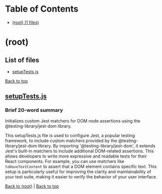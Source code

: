 # Table of Contents

- [(root) (1 files)](#root)
# (root)

## List of files

- [setupTests.js](#setuptestsjs)

[Back to top](#table-of-contents)

## [setupTests.js](setupTests.js)

### Brief 20-word summary
Initializes custom Jest matchers for DOM node assertions using the @testing-library/jest-dom library.

This setupTests.js file is used to configure Jest, a popular testing framework, to include custom matchers provided by the @testing-library/jest-dom library. By importing '@testing-library/jest-dom', it extends Jest's built-in matchers to include additional DOM-related assertions. This allows developers to write more expressive and readable tests for their React components. For example, you can use matchers like `toHaveTextContent` to assert that a DOM element contains specific text. This setup is particularly useful for improving the clarity and maintainability of your test suite, making it easier to verify the behavior of your user interface.

[Back to (root)](#root) | [Back to top](#table-of-contents)

